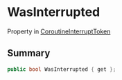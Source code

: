 # WasInterrupted

Property in [CoroutineInterruptToken](broken-reference)

## Summary

```csharp
public bool WasInterrupted { get };
```
